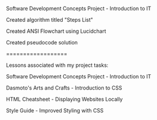 Software Development Concepts Project - Introduction to IT

Created algorithm titled "Steps List"

Created ANSI Flowchart using Lucidchart

Created pseudocode solution

==================

Lessons associated with my project tasks:

Software Development Concepts Project - Introduction to IT

Dasmoto's Arts and Crafts - Introduction to CSS 

HTML Cheatsheet - Displaying Websites Locally

Style Guide - Improved Styling with CSS
